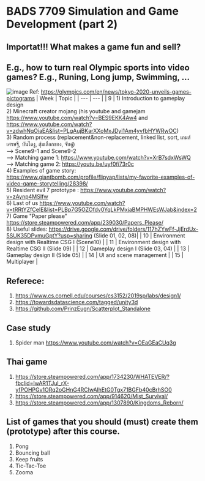 # BADS 7709 Simulation and Game Development (part 2)
## Importat!!! What makes a game fun and sell? 
## E.g., how to turn real Olympic sports into video games? E.g., Runing, Long jump, Swimming, ... 
![image](https://user-images.githubusercontent.com/69342162/135783266-dcb3b6f9-86b1-4b78-9b42-cee6dfa160af.png)
Ref: https://olympics.com/en/news/tokyo-2020-unveils-games-pictograms
| Week  | Topic |
| --- | --- |
| 9   | 1) Introduction to gameplay design <br> 2) Minecraft creator mojang (his youtube and gamejam https://www.youtube.com/watch?v=BES9EKK4Aw4  and https://www.youtube.com/watch?v=zdwhNqOiaEA&list=PLgAujBKarXXoMxJDyi1Am4yvfbHYWRwOC) <br> 3) Random process (replacement&non-replacement, linked list, sort, เกมส์เศรษฐี, บันไดงู, สุ่มเลือกของ, จับคู่) <br> --> Scene9-1 and Scene9-2 <br> --> Matching game 1: https://www.youtube.com/watch?v=XrB7sdxWsWQ  <br> --> Matching game 2: https://youtu.be/uyf0fi73r0c <br> 4) Examples of game story: https://www.giantbomb.com/profile/flipyap/lists/my-favorite-examples-of-video-game-storytelling/28398/ <br> 5) Resident evil 7 prototype : https://www.youtube.com/watch?v=zAynp4MSIfw <br> 6) Last of us https://www.youtube.com/watch?v=tRRtYZfCeIE&list=PLBp7G5OZOfdv0YqLkPMxjaBMPHWEsWJab&index=2 <br> 7) Game "Paper please" https://store.steampowered.com/app/239030/Papers_Please/ <br> 8) Useful slides: https://drive.google.com/drive/folders/117hZYwFf-JjErdUx-5SUK35DPvmuGptY?usp=sharing (Slide 01, 02, 08)|
| 10  | Environment design with Realtime CSG I (Scene10) |
| 11  | Environment design with Realtime CSG II (Slide 09) |
| 12  | Gameplay design I (Slide 03, 04) |
| 13  | Gameplay design II (Slide 05) |
| 14  | UI and scene management |
| 15  | Multiplayer  |

## Referece:

1. https://www.cs.cornell.edu/courses/cs3152/2019sp/labs/design1/
2. https://towardsdatascience.com/tagged/unity3d
3. https://github.com/PrinzEugn/Scatterplot_Standalone

## Case study
1. Spider man https://www.youtube.com/watch?v=OEaGEaCUq3g

## Thai game
1. https://store.steampowered.com/app/1734230/WHATEVER/?fbclid=IwAR1TJul_rX-yfPOHPGv1ORq2oGHnG4RCIwAlhEtG0Tgx71BGFb40cBrhSO0
2. https://store.steampowered.com/app/914620/Mist_Survival/
3. https://store.steampowered.com/app/1307890/Kingdoms_Reborn/

## List of games that you should (must) create them (prototype) after this course.
1. Pong
2. Bouncing ball
3. Keep fruits
4. Tic-Tac-Toe
5. Zooma
